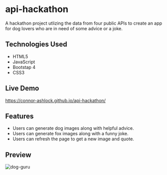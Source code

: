 # api-hackathon
A hackathon project utlizing the data from four public APIs to create an app for dog lovers who are in need of some advice or a joke.

## Technologies Used
- HTML5
- JavaScript
- Bootstap 4
- CSS3

## Live Demo
https://connor-ashlock.github.io/api-hackathon/

## Features
- Users can generate dog images along with helpful advice.
- Users can generate fox images along with a funny joke.
- Users can refresh the page to get a new image and quote.

## Preview
<p>
  <img src="images/dog-guru.gif" alt="dog-guru">
</p>
